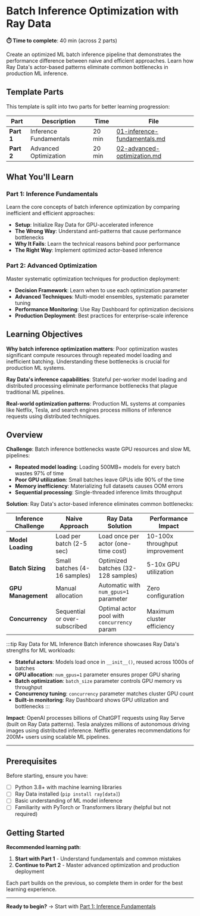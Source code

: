 # Batch Inference Optimization with Ray Data

**⏱️ Time to complete**: 40 min (across 2 parts)

Create an optimized ML batch inference pipeline that demonstrates the performance difference between naive and efficient approaches. Learn how Ray Data's actor-based patterns eliminate common bottlenecks in production ML inference.

## Template Parts

This template is split into two parts for better learning progression:

| Part | Description | Time | File |
|------|-------------|------|------|
| **Part 1** | Inference Fundamentals | 20 min | [01-inference-fundamentals.md](01-inference-fundamentals.md) |
| **Part 2** | Advanced Optimization | 20 min | [02-advanced-optimization.md](02-advanced-optimization.md) |

## What You'll Learn

### Part 1: Inference Fundamentals
Learn the core concepts of batch inference optimization by comparing inefficient and efficient approaches:
- **Setup**: Initialize Ray Data for GPU-accelerated inference
- **The Wrong Way**: Understand anti-patterns that cause performance bottlenecks
- **Why It Fails**: Learn the technical reasons behind poor performance
- **The Right Way**: Implement optimized actor-based inference

### Part 2: Advanced Optimization
Master systematic optimization techniques for production deployment:
- **Decision Framework**: Learn when to use each optimization parameter
- **Advanced Techniques**: Multi-model ensembles, systematic parameter tuning
- **Performance Monitoring**: Use Ray Dashboard for optimization decisions
- **Production Deployment**: Best practices for enterprise-scale inference

## Learning Objectives

**Why batch inference optimization matters**: Poor optimization wastes significant compute resources through repeated model loading and inefficient batching. Understanding these bottlenecks is crucial for production ML systems.

**Ray Data's inference capabilities**: Stateful per-worker model loading and distributed processing eliminate performance bottlenecks that plague traditional ML pipelines.

**Real-world optimization patterns**: Production ML systems at companies like Netflix, Tesla, and search engines process millions of inference requests using distributed techniques.

## Overview

**Challenge**: Batch inference bottlenecks waste GPU resources and slow ML pipelines:
- **Repeated model loading**: Loading 500MB+ models for every batch wastes 97% of time
- **Poor GPU utilization**: Small batches leave GPUs idle 90% of the time
- **Memory inefficiency**: Materializing full datasets causes OOM errors
- **Sequential processing**: Single-threaded inference limits throughput

**Solution**: Ray Data's actor-based inference eliminates common bottlenecks:

| Inference Challenge | Naive Approach | Ray Data Solution | Performance Impact |
|---------------------|---------------|-------------------|-------------------|
| **Model Loading** | Load per batch (2-5 sec) | Load once per actor (one-time cost) | 10-100x throughput improvement |
| **Batch Sizing** | Small batches (4-16 samples) | Optimized batches (32-128 samples) | 5-10x GPU utilization |
| **GPU Management** | Manual allocation | Automatic with `num_gpus=1` parameter | Zero configuration |
| **Concurrency** | Sequential or over-subscribed | Optimal actor pool with `concurrency` param | Maximum cluster efficiency |

:::tip Ray Data for ML Inference
Batch inference showcases Ray Data's strengths for ML workloads:
- **Stateful actors**: Models load once in `__init__()`, reused across 1000s of batches
- **GPU allocation**: `num_gpus=1` parameter ensures proper GPU sharing
- **Batch optimization**: `batch_size` parameter controls GPU memory vs throughput
- **Concurrency tuning**: `concurrency` parameter matches cluster GPU count
- **Built-in monitoring**: Ray Dashboard shows GPU utilization and bottlenecks
:::

**Impact**: OpenAI processes billions of ChatGPT requests using Ray Serve (built on Ray Data patterns). Tesla analyzes millions of autonomous driving images using distributed inference. Netflix generates recommendations for 200M+ users using scalable ML pipelines.

---

## Prerequisites

Before starting, ensure you have:
- [ ] Python 3.8+ with machine learning libraries
- [ ] Ray Data installed (`pip install ray[data]`)
- [ ] Basic understanding of ML model inference
- [ ] Familiarity with PyTorch or Transformers library (helpful but not required)

## Getting Started

**Recommended learning path**:

1. **Start with Part 1** - Understand fundamentals and common mistakes
2. **Continue to Part 2** - Master advanced optimization and production deployment

Each part builds on the previous, so complete them in order for the best learning experience.

---

**Ready to begin?** → Start with [Part 1: Inference Fundamentals](01-inference-fundamentals.md)

